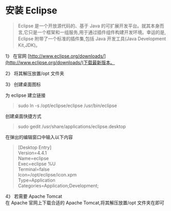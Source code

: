 # 安装 Eclipse
>Eclipse 是一个开放源代码的、基于 Java 的可扩展开发平台。就其本身而言,它只是一个框架和一组服务,用于通过插件组件构建开发环境。幸运的是, Eclipse 附带了一个标准的插件集,包括 Java 开发工具(Java Development Kit,JDK)。

1》 在官网 [http://www.eclipse.org/downloads/](http://www.eclipse.org/downloads/)下载最新版本。

2》 将其解压放置/opt 文件夹

3》 创建桌面图标

为 eclipse 建立链接   
>sudo ln -s /opt/eclipse/eclipse /usr/bin/eclipse

创建桌面快捷方式    
>sudo gedit /usr/share/applications/eclipse.desktop   

在弹出的编辑窗口中输入以下内容   
>[Desktop Entry]   
Version=4.4.1   
Name=eclipse   
Exec=eclipse %U   
Terminal=false    
Icon=/opt/eclipse/icon.xpm   
Type=Application   
Categories=Application;Development;   

4》 若需要 Apache Tomcat   
在 Apache 官网上下载合适的 Apache Tomcat,将其解压放置/opt 文件夹在即可
